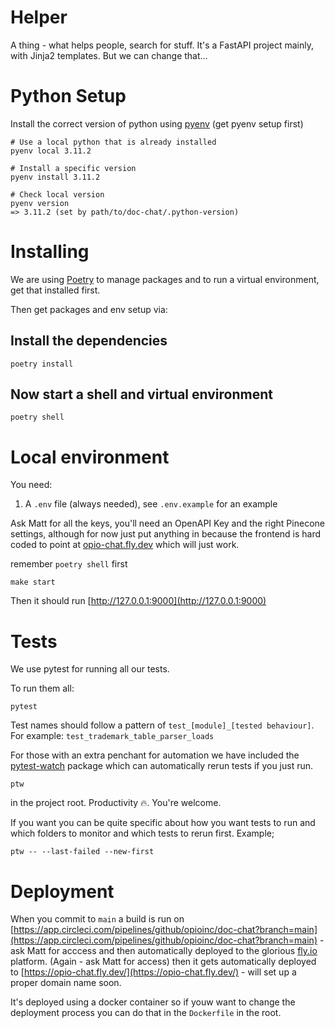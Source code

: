 # Helper

A thing - what helps people, search for stuff. It's a FastAPI project mainly, with Jinja2 templates. But we can change that...

# Python Setup

Install the correct version of python using [pyenv](https://github.com/pyenv/pyenv#installation) (get pyenv setup first)

```
# Use a local python that is already installed
pyenv local 3.11.2

# Install a specific version
pyenv install 3.11.2

# Check local version
pyenv version
=> 3.11.2 (set by path/to/doc-chat/.python-version)
```

# Installing

We are using [Poetry](https://github.com/python-poetry/poetry) to manage packages and to run a virtual environment, get that installed first.

Then get packages and env setup via:

## Install the dependencies

```
poetry install
```

## Now start a shell and virtual environment

```
poetry shell
```

# Local environment

You need:

1. A `.env` file (always needed), see `.env.example` for an example

Ask Matt for all the keys, you'll need an OpenAPI Key and the right Pinecone settings, although for now just put anything in because the frontend is hard coded to point at [opio-chat.fly.dev](opio-chat.fly.dev) which will just work.

remember `poetry shell` first

```
make start
```

Then it should run
[http://127.0.0.1:9000](http://127.0.0.1:9000)

# Tests

We use pytest for running all our tests.

 To run them all:

```
pytest
```

Test names should follow a pattern of ```test_[module]_[tested behaviour]```. For example: ```test_trademark_table_parser_loads```

For those with an extra penchant for automation we have included the [pytest-watch](https://github.com/joeyespo/pytest-watch) package which can automatically rerun tests if you just run.

```
ptw
```

in the project root. Productivity 🔥. You're welcome.

If you want you can be quite specific about how you want tests to run and which folders to monitor and which tests to rerun first. Example;

```
ptw -- --last-failed --new-first
```

# Deployment

When you commit to `main` a build is run on [https://app.circleci.com/pipelines/github/opioinc/doc-chat?branch=main](https://app.circleci.com/pipelines/github/opioinc/doc-chat?branch=main) - ask Matt for acccess and then automatically deployed to the glorious [fly.io](www.fly.io) platform. (Again - ask Matt for access) then it gets automatically deployed to [https://opio-chat.fly.dev/](https://opio-chat.fly.dev/) - will set up a proper domain name soon.

It's deployed using a docker container so if youw want to change the deployment process you can do that in the `Dockerfile` in the root.
